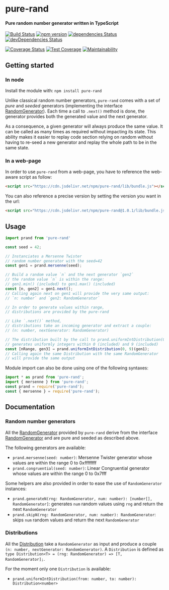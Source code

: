 # pure-rand
#### Pure random number generator written in TypeScript

[![Build Status](https://travis-ci.org/dubzzz/pure-rand.svg?branch=master)](https://travis-ci.org/dubzzz/pure-rand)
[![npm version](https://badge.fury.io/js/pure-rand.svg)](https://badge.fury.io/js/pure-rand)
[![dependencies Status](https://david-dm.org/dubzzz/pure-rand/status.svg)](https://david-dm.org/dubzzz/pure-rand)
[![devDependencies Status](https://david-dm.org/dubzzz/pure-rand/dev-status.svg)](https://david-dm.org/dubzzz/pure-rand?type=dev)

[![Coverage Status](https://coveralls.io/repos/github/dubzzz/pure-rand/badge.svg)](https://coveralls.io/github/dubzzz/pure-rand)
[![Test Coverage](https://api.codeclimate.com/v1/badges/7cb8cb395740446a3108/test_coverage)](https://codeclimate.com/github/dubzzz/pure-rand/test_coverage)
[![Maintainability](https://api.codeclimate.com/v1/badges/7cb8cb395740446a3108/maintainability)](https://codeclimate.com/github/dubzzz/pure-rand/maintainability)

## Getting started

### In node

Install the module with: `npm install pure-rand`

Unlike classical random number generators, `pure-rand` comes with a set of *pure* and *seeded* generators (implementing the interface [RandomGenerator](https://github.com/dubzzz/pure-rand/blob/master/src/generator/RandomGenerator.ts)).
Each time a call to `.next()` method is done, the generator provides both the generated value and the next generator.

As a consequence, a given generator will always produce the same value. It can be called as many times as required without impacting its state. This ability makes it easier to replay code section relying on random without having to re-seed a new generator and replay the whole path to be in the same state.

### In a web-page

In order to use `pure-rand` from a web-page, you have to reference the web-aware script as follow:

```html
<script src="https://cdn.jsdelivr.net/npm/pure-rand/lib/bundle.js"></script>
```

You can also reference a precise version by setting the version you want in the url:

```html
<script src="https://cdn.jsdelivr.net/npm/pure-rand@1.0.1/lib/bundle.js"></script>
```

## Usage

```javascript
import prand from 'pure-rand'

const seed = 42;

// Instanciates a Mersenne Twister
// random number generator with the seed=42
const gen1 = prand.mersenne(seed);

// Build a random value `n` and the next generator `gen2`
// the random value `n` is within the range:
// gen1.min() (included) to gen1.max() (included)
const [n, gen2] = gen1.next();
// Calling again next on gen1 will provide the very same output:
// `n: number` and `gen2: RandomGenerator`

// In order to generate values within range,
// distributions are provided by the pure-rand

// Like `.next()` method,
// distributions take an incoming generator and extract a couple:
// (n: number, nextGenerator: RandomGenerator)

// The distribution built by the call to prand.uniformIntDistribution(0, 9)
// generates uniformly integers within 0 (included) and 9 (included)
const [nRange, gen3] = prand.uniformIntDistribution(0, 9)(gen1);
// Calling again the same Distribution with the same RandomGenerator
// will provide the same output
```

Module import can also be done using one of the following syntaxes:

```javascript
import * as prand from 'pure-rand';
import { mersenne } from 'pure-rand';
const prand = require('pure-rand');
const { mersenne } = require('pure-rand');
```

## Documentation

### Random number generators

All the [RandomGenerator](https://github.com/dubzzz/pure-rand/blob/master/src/generator/) provided by `pure-rand` derive from the interface [RandomGenerator](https://github.com/dubzzz/pure-rand/blob/master/src/generator/RandomGenerator.ts) and are pure and seeded as described above.

The following generators are available:
- `prand.mersenne(seed: number)`: Mersenne Twister generator whose values are within the range 0 to 0xffffffff
- `prand.congruential(seed: number)`: Linear Congruential generator whose values are within the range 0 to 0x7fff

Some helpers are also provided in order to ease the use of `RandomGenerator` instances:
- `prand.generateN(rng: RandomGenerator, num: number): [number[], RandomGenerator]`: generates `num` random values using `rng` and return the next `RandomGenerator`
- `prand.skipN(rng: RandomGenerator, num: number): RandomGenerator`: skips `num` random values and return the next `RandomGenerator`

### Distributions

All the [Distribution](https://github.com/dubzzz/pure-rand/tree/master/src/distribution) take a `RandomGenerator` as input and produce a couple `(n: number, nextGenerator: RandomGenerator)`. A `Distribution` is defined as `type Distribution<T> = (rng: RandomGenerator) => [T, RandomGenerator];`.

For the moment only one `Distribution` is available:
- `prand.uniformIntDistribution(from: number, to: number): Distribution<number>`
